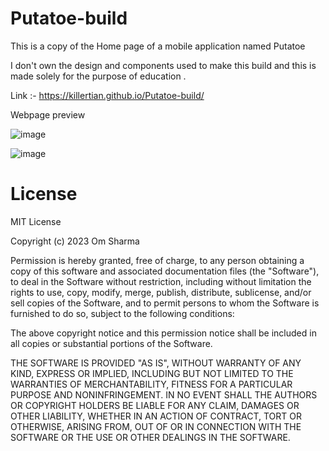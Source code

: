 # Putatoe-build

This is a copy of the Home page of a mobile application named Putatoe 

I don't own the design and components used to make this build and this is made solely for the purpose of education .

Link :- https://killertian.github.io/Putatoe-build/

Webpage preview

![image](https://user-images.githubusercontent.com/77867638/197578504-25c431db-a23b-4f92-9c79-e826aec7c64e.png)

![image](https://user-images.githubusercontent.com/77867638/197578556-4e00f464-4d7e-49cd-95c0-37553c32d40d.png)

# License 

MIT License

Copyright (c) 2023 Om Sharma

Permission is hereby granted, free of charge, to any person obtaining a copy
of this software and associated documentation files (the "Software"), to deal
in the Software without restriction, including without limitation the rights
to use, copy, modify, merge, publish, distribute, sublicense, and/or sell
copies of the Software, and to permit persons to whom the Software is
furnished to do so, subject to the following conditions:

The above copyright notice and this permission notice shall be included in all
copies or substantial portions of the Software.

THE SOFTWARE IS PROVIDED "AS IS", WITHOUT WARRANTY OF ANY KIND, EXPRESS OR
IMPLIED, INCLUDING BUT NOT LIMITED TO THE WARRANTIES OF MERCHANTABILITY,
FITNESS FOR A PARTICULAR PURPOSE AND NONINFRINGEMENT. IN NO EVENT SHALL THE
AUTHORS OR COPYRIGHT HOLDERS BE LIABLE FOR ANY CLAIM, DAMAGES OR OTHER
LIABILITY, WHETHER IN AN ACTION OF CONTRACT, TORT OR OTHERWISE, ARISING FROM,
OUT OF OR IN CONNECTION WITH THE SOFTWARE OR THE USE OR OTHER DEALINGS IN THE
SOFTWARE.

